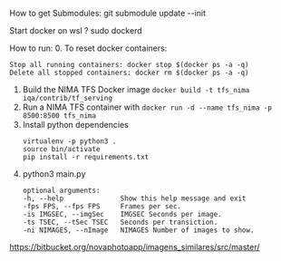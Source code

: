 How to get Submodules:
git submodule update --init

Start docker on wsl ?
sudo dockerd

How to run: 
0. To reset docker containers:
   ```
   Stop all running containers: docker stop $(docker ps -a -q)
   Delete all stopped containers: docker rm $(docker ps -a -q)
   ```
1. Build the NIMA TFS Docker image `docker build -t tfs_nima iqa/contrib/tf_serving`
2. Run a NIMA TFS container with `docker run -d --name tfs_nima -p 8500:8500 tfs_nima`
3. Install python dependencies
    ```
    virtualenv -p python3 .
    source bin/activate
    pip install -r requirements.txt
    ```
4. python3 main.py
    ```
    optional arguments:
    -h, --help              Show this help message and exit
    -fps FPS, --fps FPS     Frames per sec.
    -is IMGSEC, --imgSec    IMGSEC Seconds per image.
    -ts TSEC, --tSec TSEC   Seconds per transiction.
    -ni NIMAGES, --nImage   NIMAGES Number of images to show.
    ```

https://bitbucket.org/novaphotoapp/imagens_similares/src/master/
